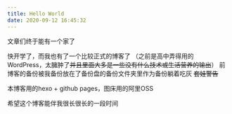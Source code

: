 ```yaml
---
title: Hello World
date: 2020-09-12 16:45:32
---
```


文章们终于能有一个家了

快开学了，而我也有了一个比较正式的博客了
（之前是高中弄得用的WordPress，太臃肿了~~并且里面大多是一些没有什么技术或生活营养的输出~~）
前博客的备份被我备份放在了备份盘的备份文件夹里作为备份躺着吃灰 ~~套娃警告~~

本博客用的hexo + github pages，图床用的阿里OSS

希望这个博客能伴我很长很长的一段时间